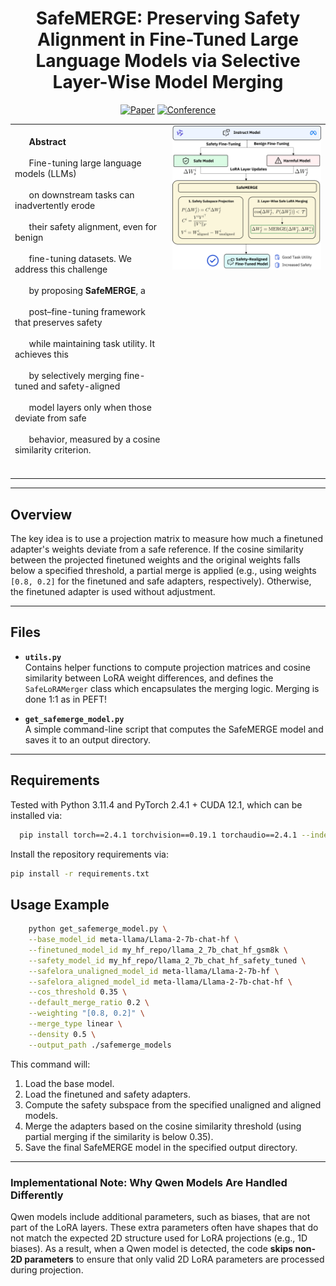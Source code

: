 <div align="center">

# SafeMERGE: Preserving Safety Alignment in Fine-Tuned Large Language Models via Selective Layer-Wise Model Merging

[![Paper](http://img.shields.io/badge/paper-arxiv.1001.2234-B31B1B.svg)](https://www.nature.com/articles/nature14539)
[![Conference](http://img.shields.io/badge/AnyConference-year-4b44ce.svg)](https://papers.nips.cc/paper/2020)

</div>

<!-- <table>
  <tr>
    <td style="vertical-align: top;">
      <strong>Abstract</strong><br>
      Fine-tuning large language models (LLMs) on downstream tasks can inadvertently erode their safety alignment, even for benign fine-tuning datasets. We address this challenge by proposing <strong>SafeMERGE</strong>, a post–fine-tuning framework that preserves safety while maintaining task utility. It achieves this by selectively merging fine-tuned and safety-aligned model layers only when those deviate from safe behavior, measured by a cosine similarity criterion.  
    </td>
    <td style="vertical-align: top;">
      <img src="safeMERGE.png" alt="SafeMERGE" style="max-width: 100%;">
    </td>
  </tr>
</table> -->

<!-- <table style="border-collapse: collapse;">
  <tr>
    <td style="vertical-align: top;">
      <strong>Abstract</strong><br>
      Fine-tuning large language models (LLMs) on downstream tasks can inadvertently erode their safety alignment, even for benign fine-tuning datasets. We address this challenge by proposing <strong>SafeMERGE</strong>, a post–fine-tuning framework that preserves safety while maintaining task utility. It achieves this by selectively merging fine-tuned and safety-aligned model layers only when those deviate from safe behavior, measured by a cosine similarity criterion.
    </td>
    <td style="vertical-align: top;">
      <img src="safeMERGE.png" alt="SafeMERGE" style="transform: scale(2.0); transform-origin: top left;">
    </td>
  </tr>
</table> -->

<!-- <table style="width: 800px; border-collapse: collapse;">
  <tr>
    <td style="vertical-align: top; width: 400px;">
      <strong>Abstract</strong><br>
      Fine-tuning large language models (LLMs) on 
    </td>
    <td style="vertical-align: top; width: 400px;">
      <img src="safeMERGE.png" alt="SafeMERGE" style="transform: scale(2.0); transform-origin: top left;">
    </td>
  </tr>
</table> -->

<table style="width: 100%; table-layout: fixed; border-collapse: collapse;">
  <tr>
    <td style="vertical-align: top; width: 50%;">
      <div style="white-space: pre-wrap;">
      <strong>Abstract</strong> <br>
      Fine-tuning large language models (LLMs) <br>
      on downstream tasks can inadvertently erode <br>
      their safety alignment, even for benign <br>
      fine-tuning datasets. We address this challenge <br>
      by proposing <strong>SafeMERGE</strong>, a <br>
      post–fine-tuning framework that preserves safety <br>
      while maintaining task utility. It achieves this <br>
      by selectively merging fine-tuned and safety-aligned <br>
      model layers only when those deviate from safe <br>
      behavior, measured by a cosine similarity criterion.<br>
      </div>
      <!-- <strong>Abstract</strong>
      Fine-tuning large language models (LLMs) on downstream<br>
      tasks can inadvertently erode their safety alignment, even<br>
      for benign fine-tuning datasets. We address this challenge<br>
      by proposing <strong>SafeMERGE</strong>, a post–fine-tuning<br>
      framework that preserves safety while maintaining task utility.<br>
      It achieves this by selectively merging fine-tuned and<br>
      safety-aligned model layers only when those deviate from safe<br>
      behavior, measured by a cosine similarity criterion. -->
    </td>
    <td style="vertical-align: top; width: 50%;">
      <img src="safeMERGE.png" alt="SafeMERGE" style="transform: scale(1.0); transform-origin: top left;">
    </td>
  </tr>
</table>





---

## Overview
The key idea is to use a projection matrix to measure how much a finetuned adapter's weights deviate from a safe reference. If the cosine similarity between the projected finetuned weights and the original weights falls below a specified threshold, a partial merge is applied (e.g., using weights `[0.8, 0.2]` for the finetuned and safe adapters, respectively). Otherwise, the finetuned adapter is used without adjustment.

---

## Files
- **`utils.py`**  
  Contains helper functions to compute projection matrices and cosine similarity between LoRA weight differences, and defines the `SafeLoRAMerger` class which encapsulates the merging logic. Merging is done 1:1 as in PEFT! 

- **`get_safemerge_model.py`**  
  A simple command-line script that computes the SafeMERGE model and saves it to an output directory.

---

## Requirements

Tested with Python 3.11.4 and PyTorch 2.4.1 + CUDA 12.1, which can be installed via:
```bash
  pip install torch==2.4.1 torchvision==0.19.1 torchaudio==2.4.1 --index-url https://download.pytorch.org/whl/cu121
```

Install the repository requirements via:
```bash
pip install -r requirements.txt
```

## Usage Example

```bash
    python get_safemerge_model.py \
    --base_model_id meta-llama/Llama-2-7b-chat-hf \
    --finetuned_model_id my_hf_repo/llama_2_7b_chat_hf_gsm8k \
    --safety_model_id my_hf_repo/llama_2_7b_chat_hf_safety_tuned \
    --safelora_unaligned_model_id meta-llama/Llama-2-7b-hf \
    --safelora_aligned_model_id meta-llama/Llama-2-7b-chat-hf \
    --cos_threshold 0.35 \
    --default_merge_ratio 0.2 \
    --weighting "[0.8, 0.2]" \
    --merge_type linear \
    --density 0.5 \
    --output_path ./safemerge_models
```

This command will:
1. Load the base model.
2. Load the finetuned and safety adapters. 
3. Compute the safety subspace from the specified unaligned and aligned models.
4. Merge the adapters based on the cosine similarity threshold (using partial merging if the similarity is below 0.35).
5. Save the final SafeMERGE model in the specified output directory.

---

### Implementational Note: Why Qwen Models Are Handled Differently
Qwen models include additional parameters, such as biases, that are not part of the LoRA layers. These extra parameters often have shapes that do not match the expected 2D structure used for LoRA projections (e.g., 1D biases). As a result, when a Qwen model is detected, the code **skips non-2D parameters** to ensure that only valid 2D LoRA parameters are processed during projection.
